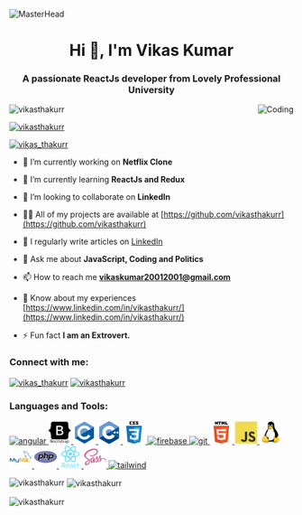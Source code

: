 ![MasterHead](https://animafoundation.in/wp-content/uploads/2021/03/website.gif)
<h1 align="center">Hi 👋, I'm Vikas Kumar</h1>
<h3 align="center" font-size="50px">A passionate ReactJs developer from Lovely Professional University</h3>
<img src="https://cdn.sanity.io/images/ordgikwe/production/a830c5182852e35bcd0dc07b90122f07ecd15f48-700x525.gif?w=700&h=525&auto=format" alt="Coding" align="right">

<p align="left"> <img src="https://komarev.com/ghpvc/?username=vikasthakurr&label=Profile%20views&color=0e75b6&style=flat" alt="vikasthakurr" /> </p>

<p align="left"> <a href="https://github.com/ryo-ma/github-profile-trophy"><img src="https://github-profile-trophy.vercel.app/?username=vikasthakurr" alt="vikasthakurr" /></a> </p>

<p align="left"> <a href="https://twitter.com/vikas_thakurr" target="blank"><img src="https://img.shields.io/twitter/follow/vikas_thakurr?logo=twitter&style=for-the-badge" alt="vikas_thakurr" /></a> </p>

- 🔭 I’m currently working on **Netflix Clone**

- 🌱 I’m currently learning **ReactJs and Redux**

- 👯 I’m looking to collaborate on **LinkedIn**

- 👨‍💻 All of my projects are available at [https://github.com/vikasthakurr](https://github.com/vikasthakurr)

- 📝 I regularly write articles on [LinkedIn](LinkedIn)

- 💬 Ask me about **JavaScript, Coding and Politics**

- 📫 How to reach me **vikaskumar20012001@gmail.com**

- 📄 Know about my experiences [https://www.linkedin.com/in/vikasthakurr/](https://www.linkedin.com/in/vikasthakurr/)

- ⚡ Fun fact **I am an Extrovert.**

<h3 align="left">Connect with me:</h3>
<p align="left">
<a href="https://twitter.com/vikas_thakurr" target="blank"><img align="center" src="https://raw.githubusercontent.com/rahuldkjain/github-profile-readme-generator/master/src/images/icons/Social/twitter.svg" alt="vikas_thakurr" height="30" width="40" /></a>
<a href="https://linkedin.com/in/vikasthakurr" target="blank"><img align="center" src="https://raw.githubusercontent.com/rahuldkjain/github-profile-readme-generator/master/src/images/icons/Social/linked-in-alt.svg" alt="vikasthakurr" height="30" width="40" /></a>
</p>

<h3 align="left">Languages and Tools:</h3>
<p align="left"> <a href="https://angular.io" target="_blank" rel="noreferrer"> <img src="https://angular.io/assets/images/logos/angular/angular.svg" alt="angular" width="40" height="40"/> </a> <a href="https://getbootstrap.com" target="_blank" rel="noreferrer"> <img src="https://raw.githubusercontent.com/devicons/devicon/master/icons/bootstrap/bootstrap-plain-wordmark.svg" alt="bootstrap" width="40" height="40"/> </a> <a href="https://www.cprogramming.com/" target="_blank" rel="noreferrer"> <img src="https://raw.githubusercontent.com/devicons/devicon/master/icons/c/c-original.svg" alt="c" width="40" height="40"/> </a> <a href="https://www.w3schools.com/cpp/" target="_blank" rel="noreferrer"> <img src="https://raw.githubusercontent.com/devicons/devicon/master/icons/cplusplus/cplusplus-original.svg" alt="cplusplus" width="40" height="40"/> </a> <a href="https://www.w3schools.com/css/" target="_blank" rel="noreferrer"> <img src="https://raw.githubusercontent.com/devicons/devicon/master/icons/css3/css3-original-wordmark.svg" alt="css3" width="40" height="40"/> </a> <a href="https://firebase.google.com/" target="_blank" rel="noreferrer"> <img src="https://www.vectorlogo.zone/logos/firebase/firebase-icon.svg" alt="firebase" width="40" height="40"/> </a> <a href="https://git-scm.com/" target="_blank" rel="noreferrer"> <img src="https://www.vectorlogo.zone/logos/git-scm/git-scm-icon.svg" alt="git" width="40" height="40"/> </a> <a href="https://www.w3.org/html/" target="_blank" rel="noreferrer"> <img src="https://raw.githubusercontent.com/devicons/devicon/master/icons/html5/html5-original-wordmark.svg" alt="html5" width="40" height="40"/> </a> <a href="https://developer.mozilla.org/en-US/docs/Web/JavaScript" target="_blank" rel="noreferrer"> <img src="https://raw.githubusercontent.com/devicons/devicon/master/icons/javascript/javascript-original.svg" alt="javascript" width="40" height="40"/> </a> <a href="https://www.linux.org/" target="_blank" rel="noreferrer"> <img src="https://raw.githubusercontent.com/devicons/devicon/master/icons/linux/linux-original.svg" alt="linux" width="40" height="40"/> </a> <a href="https://www.mysql.com/" target="_blank" rel="noreferrer"> <img src="https://raw.githubusercontent.com/devicons/devicon/master/icons/mysql/mysql-original-wordmark.svg" alt="mysql" width="40" height="40"/> </a> <a href="https://www.php.net" target="_blank" rel="noreferrer"> <img src="https://raw.githubusercontent.com/devicons/devicon/master/icons/php/php-original.svg" alt="php" width="40" height="40"/> </a> <a href="https://reactjs.org/" target="_blank" rel="noreferrer"> <img src="https://raw.githubusercontent.com/devicons/devicon/master/icons/react/react-original-wordmark.svg" alt="react" width="40" height="40"/> </a> <a href="https://sass-lang.com" target="_blank" rel="noreferrer"> <img src="https://raw.githubusercontent.com/devicons/devicon/master/icons/sass/sass-original.svg" alt="sass" width="40" height="40"/> </a> <a href="https://tailwindcss.com/" target="_blank" rel="noreferrer"> <img src="https://www.vectorlogo.zone/logos/tailwindcss/tailwindcss-icon.svg" alt="tailwind" width="40" height="40"/> </a> </p>

<p><img align="left" src="https://github-readme-stats.vercel.app/api/top-langs?username=vikasthakurr&show_icons=true&locale=en&layout=compact" alt="vikasthakurr" /></p>

<p>&nbsp;<img align="center" src="https://github-readme-stats.vercel.app/api?username=vikasthakurr&show_icons=true&locale=en" alt="vikasthakurr" /></p>

<p><img align="center" src="https://github-readme-streak-stats.herokuapp.com/?user=vikasthakurr&" alt="vikasthakurr" /></p>

